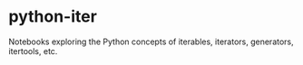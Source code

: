 # python-iter
Notebooks exploring the Python concepts of iterables, iterators, generators, itertools, etc.
